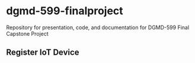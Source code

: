 # dgmd-599-finalproject
Repository for presentation, code, and documentation for DGMD-599 Final Capstone Project
## Register IoT Device
